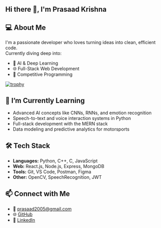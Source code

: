## Hi there 👋, I'm Prasaad Krishna

## 💻 About Me
I'm a passionate developer who loves turning ideas into clean, efficient code.  
Currently diving deep into:
- 🧠 AI & Deep Learning  
- 🌐 Full-Stack Web Development  
- 🧮 Competitive Programming

[![trophy](https://github-profile-trophy.vercel.app/?username=PI-Prasaad-Krishna)](https://github.com/ryo-ma/github-profile-trophy)

## 🌱 I’m Currently Learning
- Advanced AI concepts like CNNs, RNNs, and emotion recognition
- Speech-to-text and voice interaction systems in Python
- Full-stack development with the MERN stack
- Data modeling and predictive analytics for motorsports

## 🛠️ Tech Stack
- **Languages:** Python, C++, C, JavaScript  
- **Web:** React.js, Node.js, Express, MongoDB  
- **Tools:** Git, VS Code, Postman, Figma  
- **Other:** OpenCV, SpeechRecognition, JWT

## 📫 Connect with Me
- 📧 [prasaad2005@gmail.com](mailto:prasaad2005@gmail.com)  
- 🌐 [GitHub](https://github.com/PI-Prasaad-Krishna)
- 💼 [LinkedIn](https://linkedin.com/in/p-i-prasaad-krishna-1b880a290)


<!--

**PI-Prasaad-Krishna/PI-Prasaad-Krishna** is a ✨ _special_ ✨ repository because its `README.md` (this file) appears on your GitHub profile.

Here are some ideas to get you started:

- 🔭 I’m currently working on ...
- 🌱 I’m currently learning ...
- 👯 I’m looking to collaborate on ...
- 🤔 I’m looking for help with ...
- 💬 Ask me about ...
- 📫 How to reach me: ...
- 😄 Pronouns: ...
- ⚡ Fun fact: ...
-->
